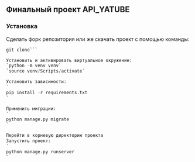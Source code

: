 ## Финальный проект API_YATUBE
### Установка
Сделать форк репозитория или же скачать проект с помощью команды:
```python 
git clone```

Установить и активировать виртуальное окружение:
`python -m venv venv`
`source venv/Scripts/activate`

Установить зависимости:
`
pip install -r requirements.txt
`

Применить миграции:
`
python manage.py migrate
`

Перейти в корневую директорию проекта
Запустить проект:
`
python manage.py runserver
`
